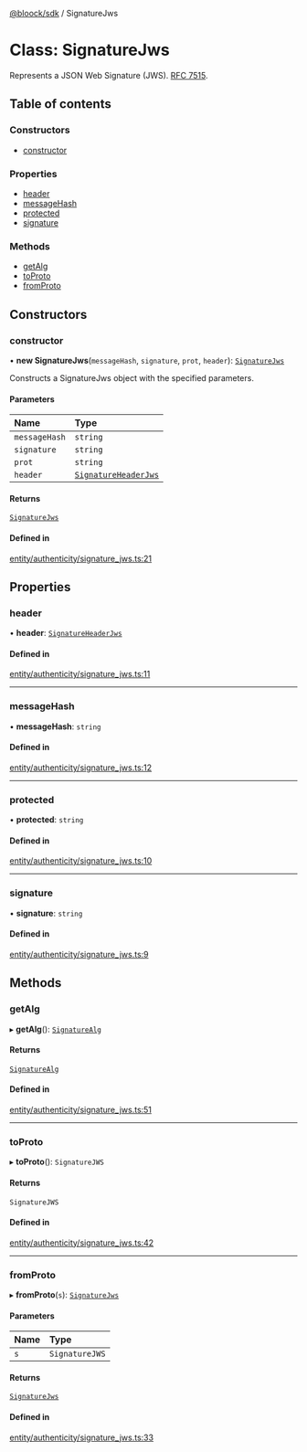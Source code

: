 [@bloock/sdk](../index.md) / SignatureJws

# Class: SignatureJws

Represents a JSON Web Signature (JWS). [RFC 7515](https://datatracker.ietf.org/doc/html/rfc7515).

## Table of contents

### Constructors

- [constructor](SignatureJws.md#constructor)

### Properties

- [header](SignatureJws.md#header)
- [messageHash](SignatureJws.md#messagehash)
- [protected](SignatureJws.md#protected)
- [signature](SignatureJws.md#signature)

### Methods

- [getAlg](SignatureJws.md#getalg)
- [toProto](SignatureJws.md#toproto)
- [fromProto](SignatureJws.md#fromproto)

## Constructors

### constructor

• **new SignatureJws**(`messageHash`, `signature`, `prot`, `header`): [`SignatureJws`](SignatureJws.md)

Constructs a SignatureJws object with the specified parameters.

#### Parameters

| Name | Type |
| :------ | :------ |
| `messageHash` | `string` |
| `signature` | `string` |
| `prot` | `string` |
| `header` | [`SignatureHeaderJws`](SignatureHeaderJws.md) |

#### Returns

[`SignatureJws`](SignatureJws.md)

#### Defined in

[entity/authenticity/signature_jws.ts:21](https://github.com/bloock/bloock-sdk/blob/8d532d6/languages/js/src/entity/authenticity/signature_jws.ts#L21)

## Properties

### header

• **header**: [`SignatureHeaderJws`](SignatureHeaderJws.md)

#### Defined in

[entity/authenticity/signature_jws.ts:11](https://github.com/bloock/bloock-sdk/blob/8d532d6/languages/js/src/entity/authenticity/signature_jws.ts#L11)

___

### messageHash

• **messageHash**: `string`

#### Defined in

[entity/authenticity/signature_jws.ts:12](https://github.com/bloock/bloock-sdk/blob/8d532d6/languages/js/src/entity/authenticity/signature_jws.ts#L12)

___

### protected

• **protected**: `string`

#### Defined in

[entity/authenticity/signature_jws.ts:10](https://github.com/bloock/bloock-sdk/blob/8d532d6/languages/js/src/entity/authenticity/signature_jws.ts#L10)

___

### signature

• **signature**: `string`

#### Defined in

[entity/authenticity/signature_jws.ts:9](https://github.com/bloock/bloock-sdk/blob/8d532d6/languages/js/src/entity/authenticity/signature_jws.ts#L9)

## Methods

### getAlg

▸ **getAlg**(): [`SignatureAlg`](../enums/SignatureAlg-1.md)

#### Returns

[`SignatureAlg`](../enums/SignatureAlg-1.md)

#### Defined in

[entity/authenticity/signature_jws.ts:51](https://github.com/bloock/bloock-sdk/blob/8d532d6/languages/js/src/entity/authenticity/signature_jws.ts#L51)

___

### toProto

▸ **toProto**(): `SignatureJWS`

#### Returns

`SignatureJWS`

#### Defined in

[entity/authenticity/signature_jws.ts:42](https://github.com/bloock/bloock-sdk/blob/8d532d6/languages/js/src/entity/authenticity/signature_jws.ts#L42)

___

### fromProto

▸ **fromProto**(`s`): [`SignatureJws`](SignatureJws.md)

#### Parameters

| Name | Type |
| :------ | :------ |
| `s` | `SignatureJWS` |

#### Returns

[`SignatureJws`](SignatureJws.md)

#### Defined in

[entity/authenticity/signature_jws.ts:33](https://github.com/bloock/bloock-sdk/blob/8d532d6/languages/js/src/entity/authenticity/signature_jws.ts#L33)
